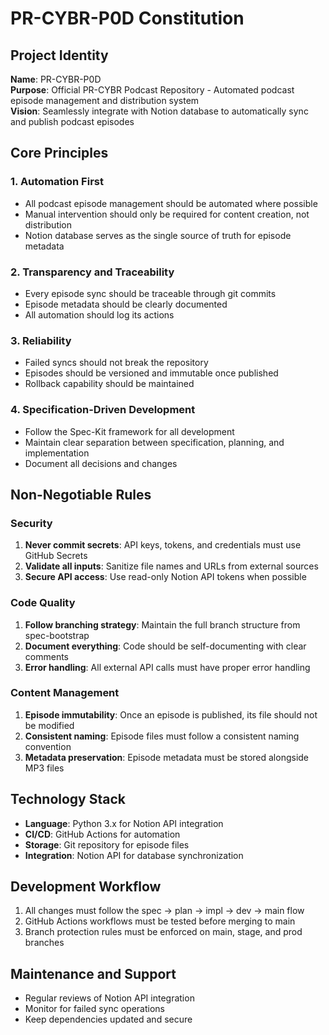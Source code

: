 # PR-CYBR-P0D Constitution

## Project Identity
**Name**: PR-CYBR-P0D  
**Purpose**: Official PR-CYBR Podcast Repository - Automated podcast episode management and distribution system  
**Vision**: Seamlessly integrate with Notion database to automatically sync and publish podcast episodes

## Core Principles

### 1. Automation First
- All podcast episode management should be automated where possible
- Manual intervention should only be required for content creation, not distribution
- Notion database serves as the single source of truth for episode metadata

### 2. Transparency and Traceability
- Every episode sync should be traceable through git commits
- Episode metadata should be clearly documented
- All automation should log its actions

### 3. Reliability
- Failed syncs should not break the repository
- Episodes should be versioned and immutable once published
- Rollback capability should be maintained

### 4. Specification-Driven Development
- Follow the Spec-Kit framework for all development
- Maintain clear separation between specification, planning, and implementation
- Document all decisions and changes

## Non-Negotiable Rules

### Security
1. **Never commit secrets**: API keys, tokens, and credentials must use GitHub Secrets
2. **Validate all inputs**: Sanitize file names and URLs from external sources
3. **Secure API access**: Use read-only Notion API tokens when possible

### Code Quality
1. **Follow branching strategy**: Maintain the full branch structure from spec-bootstrap
2. **Document everything**: Code should be self-documenting with clear comments
3. **Error handling**: All external API calls must have proper error handling

### Content Management
1. **Episode immutability**: Once an episode is published, its file should not be modified
2. **Consistent naming**: Episode files must follow a consistent naming convention
3. **Metadata preservation**: Episode metadata must be stored alongside MP3 files

## Technology Stack
- **Language**: Python 3.x for Notion API integration
- **CI/CD**: GitHub Actions for automation
- **Storage**: Git repository for episode files
- **Integration**: Notion API for database synchronization

## Development Workflow
1. All changes must follow the spec → plan → impl → dev → main flow
2. GitHub Actions workflows must be tested before merging to main
3. Branch protection rules must be enforced on main, stage, and prod branches

## Maintenance and Support
- Regular reviews of Notion API integration
- Monitor for failed sync operations
- Keep dependencies updated and secure
